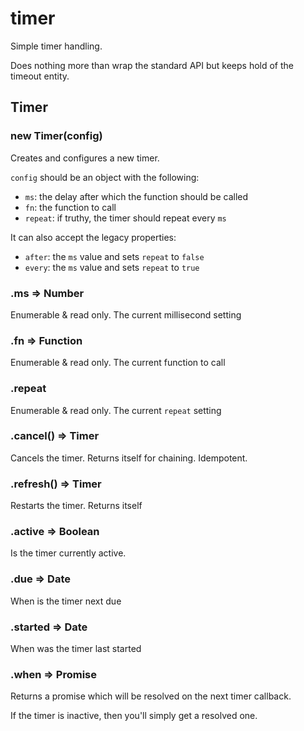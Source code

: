 # timer
Simple timer handling.

Does nothing more than wrap the standard API but keeps hold of the timeout entity.

## Timer

### new Timer(config)

Creates and configures a new timer.

`config` should be an object with the following:
- `ms`: the delay after which the function should be called
- `fn`: the function to call
- `repeat`: if truthy, the timer should repeat every `ms`

It can also accept the legacy properties:
- `after`: the `ms` value and sets `repeat` to `false`
- `every`: the `ms` value and sets `repeat` to `true`

### .ms => Number

Enumerable & read only. The current millisecond setting

### .fn => Function

Enumerable & read only. The current function to call

### .repeat

Enumerable & read only. The current `repeat` setting

### .cancel() => Timer

Cancels the timer. Returns itself for chaining. Idempotent.

### .refresh() => Timer

Restarts the timer. Returns itself

### .active => Boolean

Is the timer currently active.

### .due => Date

When is the timer next due

### .started => Date

When was the timer last started

### .when => Promise

Returns a promise which will be resolved on the next timer callback.

If the timer is inactive, then you'll simply get a resolved one.
